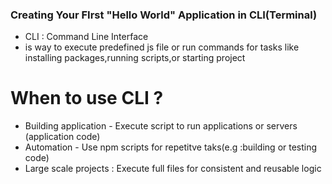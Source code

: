 ### Creating Your FIrst "Hello World" Application in CLI(Terminal)

- CLI : Command Line Interface
- is way to execute predefined js file or run commands for tasks like installing packages,running scripts,or starting project

# When to use CLI ?

- Building application - Execute script to run applications or servers (application code)
- Automation - Use npm scripts for repetitve taks(e.g :building or testing code)
- Large scale projects : Execute full files for consistent and reusable logic